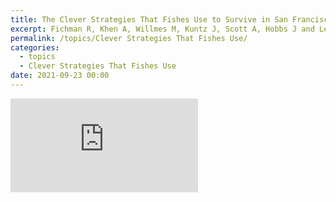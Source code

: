 ```yaml
---
title: The Clever Strategies That Fishes Use to Survive in San Francisco’s Dynamic Estuary
excerpt: Fichman R, Khen A, Willmes M, Kuntz J, Scott A, Hobbs J and Lewis L
permalink: /topics/Clever Strategies That Fishes Use/
categories:
  - topics
  - Clever Strategies That Fishes Use
date: 2021-09-23 00:00
---
```


<embed src="https://jonathonkuntz.github.io/topics/Clever%20Strategies%20That%20Fishes%20Use/" type="application/pdf"/>
